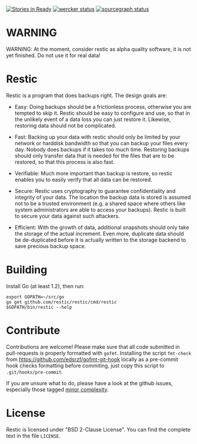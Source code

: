 [![Stories in Ready](https://badge.waffle.io/restic/restic.png?label=ready&title=Ready)](https://waffle.io/restic/restic)
[![wercker status](https://app.wercker.com/status/e78e51f3e5af7fff50962332615ce9a3/s/master "wercker status")](https://app.wercker.com/project/bykey/e78e51f3e5af7fff50962332615ce9a3)
[![sourcegraph status](https://sourcegraph.com/api/repos/github.com/restic/restic/.badges/status.png)](https://sourcegraph.com/github.com/restic/restic)

WARNING
=======

WARNING: At the moment, consider restic as alpha quality software, it is not
yet finished. Do not use it for real data!

Restic
======

Restic is a program that does backups right. The design goals are:

 * Easy: Doing backups should be a frictionless process, otherwise you are
   tempted to skip it.  Restic should be easy to configure and use, so that in
   the unlikely event of a data loss you can just restore it. Likewise,
   restoring data should not be complicated.

 * Fast: Backing up your data with restic should only be limited by your
   network or harddisk bandwidth so that you can backup your files every day.
   Nobody does backups if it takes too much time. Restoring backups should only
   transfer data that is needed for the files that are to be restored, so that
   this process is also fast.

 * Verifiable: Much more important than backup is restore, so restic enables
   you to easily verify that all data can be restored.

 * Secure: Restic uses cryptography to guarantee confidentiality and integrity
   of your data. The location the backup data is stored is assumed not to be a
   trusted environment (e.g. a shared space where others like system
   administrators are able to access your backups). Restic is built to secure
   your data against such attackers.

 * Efficient: With the growth of data, additional snapshots should only take
   the storage of the actual increment. Even more, duplicate data should be
   de-duplicated before it is actually written to the storage backend to save
   precious backup space.


Building
========

Install Go (at least 1.2), then run:

    export GOPATH=~/src/go
    go get github.com/restic/restic/cmd/restic
    $GOPATH/bin/restic --help


Contribute
==========

Contributions are welcome! Please make sure that all code submitted in
pull-requests is properly formatted with `gofmt`. Installing the script
`fmt-check` from https://github.com/edsrzf/gofmt-git-hook locally as a
pre-commit hook checks formatting before commiting, just copy this script to
`.git/hooks/pre-commit`.

If you are unsure what to do, please have a look at the github issues,
especially those tagged
[minor complexity](https://github.com/restic/restic/labels/minor%20complexity).

License
=======

Restic is licensed under "BSD 2-Clause License". You can find the complete text
in the file `LICENSE`.
